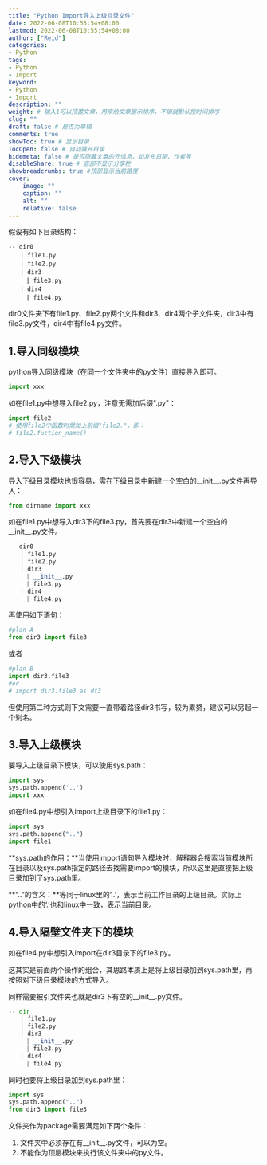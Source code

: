 ```yaml
---
title: "Python Import导入上级目录文件"
date: 2022-06-08T10:55:54+08:00
lastmod: 2022-06-08T10:55:54+08:00
author: ["Reid"]
categories: 
- Python
tags: 
- Python
- Import
keyword:
- Python
- Import
description: ""
weight: # 输入1可以顶置文章，用来给文章展示排序，不填就默认按时间排序
slug: ""
draft: false # 是否为草稿
comments: true
showToc: true # 显示目录
TocOpen: false # 自动展开目录
hidemeta: false # 是否隐藏文章的元信息，如发布日期、作者等
disableShare: true # 底部不显示分享栏
showbreadcrumbs: true #顶部显示当前路径
cover:
    image: ""
    caption: ""
    alt: ""
    relative: false
---
```


假设有如下目录结构：

```
-- dir0
　　| file1.py
　　| file2.py
　　| dir3
　　　| file3.py
　　| dir4
　　　| file4.py
```

dir0文件夹下有file1.py、file2.py两个文件和dir3、dir4两个子文件夹，dir3中有file3.py文件，dir4中有file4.py文件。

## 1.导入同级模块

python导入同级模块（在同一个文件夹中的py文件）直接导入即可。

```python
import xxx
```

如在file1.py中想导入file2.py，注意无需加后缀".py"：

```python
import file2
# 使用file2中函数时需加上前缀"file2."，即：
# file2.fuction_name()
```

## 2.导入下级模块

导入下级目录模块也很容易，需在下级目录中新建一个空白的__init__.py文件再导入：

```python
from dirname import xxx
```

如在file1.py中想导入dir3下的file3.py，首先要在dir3中新建一个空白的__init__.py文件。

```python
-- dir0
　　| file1.py
　　| file2.py
　　| dir3
　　　| __init__.py
　　　| file3.py
　　| dir4
　　　| file4.py
```

再使用如下语句：

```python
#plan A
from dir3 import file3
```

或者

```python
#plan B
import dir3.file3
#or
# import dir3.file3 as df3
```

但使用第二种方式则下文需要一直带着路径dir3书写，较为累赘，建议可以另起一个别名。

## 3.导入上级模块

要导入上级目录下模块，可以使用sys.path： 　

```python
import sys
sys.path.append('..')
import xxx
```

如在file4.py中想引入import上级目录下的file1.py：

```python
import sys 
sys.path.append("..") 
import file1
```

**sys.path的作用：**当使用import语句导入模块时，解释器会搜索当前模块所在目录以及sys.path指定的路径去找需要import的模块，所以这里是直接把上级目录加到了sys.path里。

**“..”的含义：**等同于linux里的‘..’，表示当前工作目录的上级目录。实际上python中的‘.’也和linux中一致，表示当前目录。

## 4.导入隔壁文件夹下的模块

如在file4.py中想引入import在dir3目录下的file3.py。

这其实是前面两个操作的组合，其思路本质上是将上级目录加到sys.path里，再按照对下级目录模块的方式导入。

同样需要被引文件夹也就是dir3下有空的__init__.py文件。

```python
-- dir
　　| file1.py
　　| file2.py
　　| dir3
　　　| __init__.py
　　　| file3.py
　　| dir4
　　　| file4.py
```

同时也要将上级目录加到sys.path里：

```python
import sys
sys.path.append("..")
from dir3 import file3
```



文件夹作为package需要满足如下两个条件：

1. 文件夹中必须存在有__init__.py文件，可以为空。
2. 不能作为顶层模块来执行该文件夹中的py文件。